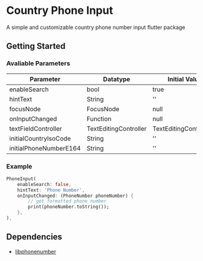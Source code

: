 # Country Phone Input

A simple and customizable country phone number input flutter package

## Getting Started

### Avaliable Parameters

| Parameter                     | Datatype          |    Initial Value     |
|-------------------------------|-------------------|----------------------|
| enableSearch                  | bool              |   true                |
| hintText                      | String            |   ''                  |
| focusNode                     | FocusNode         |   null                |
| onInputChanged                | Function          |   null                |
| textFieldController           | TextEditingController | TextEditingController() |
| initialCountryIsoCode         | String            | ''    |
| initialPhoneNumberE164        | String            | ''    |



### Example

```dart
PhoneInput(
    enableSearch: false,
    hintText: 'Phone Number',
    onInputChanged: (PhoneNumber phoneNumber) {
        // get formatted phone number
        print(phoneNumber.toString());
    },
),
```

## Dependencies
* [libphonenumber](https://pub.dev/packages/libphonenumber)
